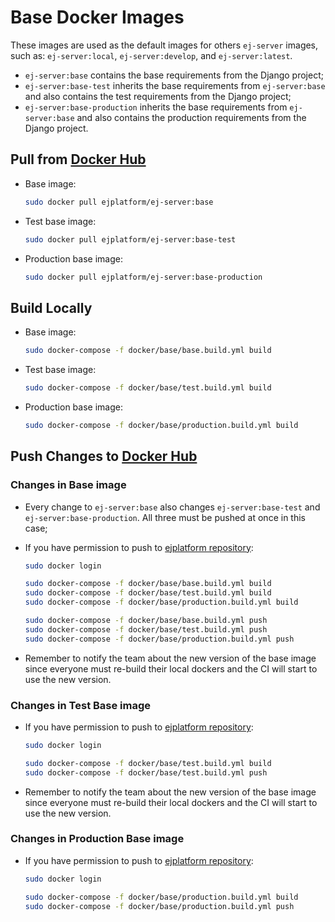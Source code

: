 # Base Docker Images

These images are used as the default images for others `ej-server` images, such as: `ej-server:local`, `ej-server:develop`, and `ej-server:latest`.

* `ej-server:base` contains the base requirements from the Django project;
* `ej-server:base-test` inherits the base requirements from `ej-server:base` and also contains the test requirements from the Django project;
* `ej-server:base-production` inherits the base requirements from `ej-server:base` and also contains the production requirements from the Django project.

## Pull from [Docker Hub](https://hub.docker.com/r/ejplatform/ej-server/)

* Base image:

    ```bash
    sudo docker pull ejplatform/ej-server:base
    ```
* Test base image:

    ```bash
    sudo docker pull ejplatform/ej-server:base-test
    ```
* Production base image:

    ```bash
    sudo docker pull ejplatform/ej-server:base-production
    ```

## Build Locally

* Base image:

    ```bash
    sudo docker-compose -f docker/base/base.build.yml build
    ```
* Test base image:

    ```bash
    sudo docker-compose -f docker/base/test.build.yml build
    ```
* Production base image:

    ```bash
    sudo docker-compose -f docker/base/production.build.yml build
    ```

## Push Changes to [Docker Hub](https://hub.docker.com/r/ejplatform/ej-server/)

### Changes in Base image

* Every change to `ej-server:base` also changes `ej-server:base-test` and `ej-server:base-production`. All three must be pushed at once in this case;
* If you have permission to push to [ejplatform repository](https://hub.docker.com/r/ejplatform):

    ```bash
    sudo docker login

    sudo docker-compose -f docker/base/base.build.yml build
    sudo docker-compose -f docker/base/test.build.yml build
    sudo docker-compose -f docker/base/production.build.yml build

    sudo docker-compose -f docker/base/base.build.yml push
    sudo docker-compose -f docker/base/test.build.yml push
    sudo docker-compose -f docker/base/production.build.yml push
    ```
* Remember to notify the team about the new version of the base image since everyone must re-build their local dockers and the CI will start to use the new version.

### Changes in Test Base image

* If you have permission to push to [ejplatform repository](https://hub.docker.com/r/ejplatform):

    ```bash
    sudo docker login

    sudo docker-compose -f docker/base/test.build.yml build
    sudo docker-compose -f docker/base/test.build.yml push
    ```
* Remember to notify the team about the new version of the base image since everyone must re-build their local dockers and the CI will start to use the new version.

### Changes in Production Base image

* If you have permission to push to [ejplatform repository](https://hub.docker.com/r/ejplatform):

    ```bash
    sudo docker login

    sudo docker-compose -f docker/base/production.build.yml build
    sudo docker-compose -f docker/base/production.build.yml push
    ```
